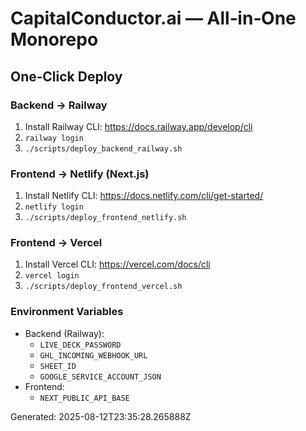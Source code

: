 # CapitalConductor.ai — All‑in‑One Monorepo


## One‑Click Deploy

### Backend → Railway
1) Install Railway CLI: https://docs.railway.app/develop/cli
2) `railway login`
3) `./scripts/deploy_backend_railway.sh`

### Frontend → Netlify (Next.js)
1) Install Netlify CLI: https://docs.netlify.com/cli/get-started/
2) `netlify login`
3) `./scripts/deploy_frontend_netlify.sh`

### Frontend → Vercel
1) Install Vercel CLI: https://vercel.com/docs/cli
2) `vercel login`
3) `./scripts/deploy_frontend_vercel.sh`

### Environment Variables
- Backend (Railway):
  - `LIVE_DECK_PASSWORD`
  - `GHL_INCOMING_WEBHOOK_URL`
  - `SHEET_ID`
  - `GOOGLE_SERVICE_ACCOUNT_JSON`
- Frontend:
  - `NEXT_PUBLIC_API_BASE`

Generated: 2025-08-12T23:35:28.265888Z

